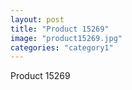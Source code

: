 ```yaml
---
layout: post
title: "Product 15269"
image: "product15269.jpg"
categories: "category1"
---
```

Product 15269
